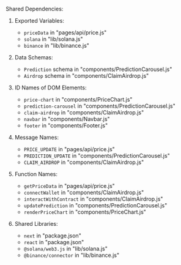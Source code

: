 Shared Dependencies:

1. Exported Variables:
   - `priceData` in "pages/api/price.js"
   - `solana` in "lib/solana.js"
   - `binance` in "lib/binance.js"

2. Data Schemas:
   - `Prediction` schema in "components/PredictionCarousel.js"
   - `Airdrop` schema in "components/ClaimAirdrop.js"

3. ID Names of DOM Elements:
   - `price-chart` in "components/PriceChart.js"
   - `prediction-carousel` in "components/PredictionCarousel.js"
   - `claim-airdrop` in "components/ClaimAirdrop.js"
   - `navbar` in "components/Navbar.js"
   - `footer` in "components/Footer.js"

4. Message Names:
   - `PRICE_UPDATE` in "pages/api/price.js"
   - `PREDICTION_UPDATE` in "components/PredictionCarousel.js"
   - `CLAIM_AIRDROP` in "components/ClaimAirdrop.js"

5. Function Names:
   - `getPriceData` in "pages/api/price.js"
   - `connectWallet` in "components/ClaimAirdrop.js"
   - `interactWithContract` in "components/ClaimAirdrop.js"
   - `updatePrediction` in "components/PredictionCarousel.js"
   - `renderPriceChart` in "components/PriceChart.js"

6. Shared Libraries:
   - `next` in "package.json"
   - `react` in "package.json"
   - `@solana/web3.js` in "lib/solana.js"
   - `@binance/connector` in "lib/binance.js"